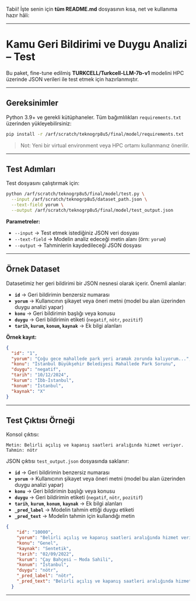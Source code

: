 Tabii! İşte senin için **tüm README.md** dosyasının kısa, net ve kullanıma hazır hâli:

---

# Kamu Geri Bildirimi ve Duygu Analizi – Test

Bu paket, fine-tune edilmiş **TURKCELL/Turkcell-LLM-7b-v1** modelini HPC üzerinde JSON verileri ile test etmek için hazırlanmıştır.

---

## Gereksinimler

Python 3.9+ ve gerekli kütüphaneler. Tüm bağımlılıkları `requirements.txt` üzerinden yükleyebilirsiniz:

```bash
pip install -r /arf/scratch/teknogrp8u5/final/model/requirements.txt
```

> Not: Yeni bir virtual environment veya HPC ortamı kullanmanız önerilir.

---

## Test Adımları

Test dosyasını çalıştırmak için:

```bash
python /arf/scratch/teknogrp8u5/final/model/test.py \
  --input /arf/scratch/teknogrp8u5/dataset_path.json \
  --text-field yorum \
  --output /arf/scratch/teknogrp8u5/final/model/test_output.json
```

**Parametreler:**

* `--input` → Test etmek istediğiniz JSON veri dosyası
* `--text-field` → Modelin analiz edeceği metin alanı (örn: `yorum`)
* `--output` → Tahminlerin kaydedileceği JSON dosyası

---

## Örnek Dataset

Datasetimiz her geri bildirimi bir JSON nesnesi olarak içerir. Önemli alanlar:

* **`id`** → Geri bildirimin benzersiz numarası
* **`yorum`** → Kullanıcının şikayet veya öneri metni (model bu alan üzerinden duygu analizi yapar)
* **`konu`** → Geri bildirimin başlığı veya konusu
* **`duygu`** → Geri bildirimin etiketi (`negatif`, `nötr`, `pozitif`)
* **`tarih`, `kurum`, `konum`, `kaynak`** → Ek bilgi alanları

**Örnek kayıt:**

```json
{
  "id": "1",
  "yorum": "Çoğu gece mahallede park yeri aramak zorunda kalıyorum...",
  "konu": "İstanbul Büyükşehir Belediyesi Mahallede Park Sorunu",
  "duygu": "negatif",
  "tarih": "10/12/2024",
  "kurum": "İ̇bb-İstanbul",
  "konum": "İstanbul",
  "kaynak": "X"
}
```

---

## Test Çıktısı Örneği

Konsol çıktısı:

```
Metin: Belirli açılış ve kapanış saatleri aralığında hizmet veriyor.
Tahmin: nötr
```

JSON çıktısı `test_output.json` dosyasında saklanır:


* **`id`** → Geri bildirimin benzersiz numarası
* **`yorum`** → Kullanıcının şikayet veya öneri metni (model bu alan üzerinden duygu analizi yapar)
* **`konu`** → Geri bildirimin başlığı veya konusu
* **`duygu`** → Geri bildirimin etiketi (`negatif`, `nötr`, `pozitif`)
* **`tarih`**, **`kurum`**, **`konum`**, **`kaynak`** → Ek bilgi alanları
* **`_pred_label`** → Modelin tahmin ettiği duygu etiketi
* **`_pred_text`** → Modelin tahmin için kullandığı metin


```json
{
    "id": "10000",
    "yorum": "Belirli açılış ve kapanış saatleri aralığında hizmet veriyor.",
    "konu": "Genel",
    "kaynak": "Sentetik",
    "tarih": "02/09/2022",
    "kurum": "Çay Bahçesi – Moda Sahili",
    "konum": "İstanbul",
    "duygu": "nötr",
    "_pred_label": "nötr",
    "_pred_text": "Belirli açılış ve kapanış saatleri aralığında hizmet veriyor."
  }
```





---

